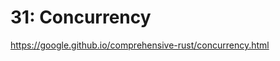 # 31: Concurrency

https://google.github.io/comprehensive-rust/concurrency.html

<!-- MarkdownTOC -->

<!-- /MarkdownTOC -->
